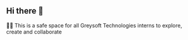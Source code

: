 ## Hi there 👋

🙋‍♀️ This is a safe space for all Greysoft Technologies interns to explore, create and collaborate

<!--

**Here are some ideas to get you started:**

🙋‍♀️ A short introduction - This is a safe space for all Greysoft Technologies interns to explore, create and collaborate
🌈 Contribution guidelines - how can the community get involved?
👩‍💻 Useful resources - where can the community find your docs? Is there anything else the community should know?
🍿 Fun facts - what does your team eat for breakfast?
🧙 Remember, you can do mighty things with the power of [Markdown](https://docs.github.com/github/writing-on-github/getting-started-with-writing-and-formatting-on-github/basic-writing-and-formatting-syntax)
-->
